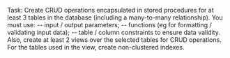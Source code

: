 Task:
	Create CRUD operations encapsulated in stored procedures for at least 3 tables in the database
	(including a many-to-many relationship). You must use:
		-- input / output parameters;
		-- functions (eg for formatting / validating input data);
		-- table / column constraints to ensure data validity.
	Also, create at least 2 views over the selected tables for CRUD operations. For the tables used in 
	the view, create non-clustered indexes.
	